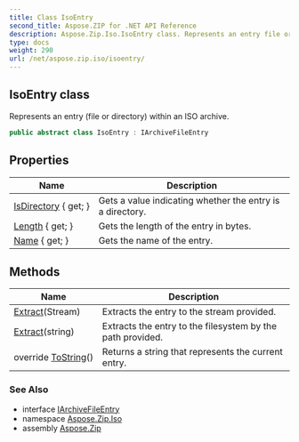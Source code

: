 ```yaml
---
title: Class IsoEntry
second_title: Aspose.ZIP for .NET API Reference
description: Aspose.Zip.Iso.IsoEntry class. Represents an entry file or directory within an ISO archive
type: docs
weight: 290
url: /net/aspose.zip.iso/isoentry/
---
```

## IsoEntry class

Represents an entry (file or directory) within an ISO archive.

```csharp
public abstract class IsoEntry : IArchiveFileEntry
```

## Properties

| Name | Description |
| --- | --- |
| [IsDirectory](../../aspose.zip.iso/isoentry/isdirectory/) { get; } | Gets a value indicating whether the entry is a directory. |
| [Length](../../aspose.zip.iso/isoentry/length/) { get; } | Gets the length of the entry in bytes. |
| [Name](../../aspose.zip.iso/isoentry/name/) { get; } | Gets the name of the entry. |

## Methods

| Name | Description |
| --- | --- |
| [Extract](../../aspose.zip.iso/isoentry/extract/#extract_1)(Stream) | Extracts the entry to the stream provided. |
| [Extract](../../aspose.zip.iso/isoentry/extract/#extract)(string) | Extracts the entry to the filesystem by the path provided. |
| override [ToString](../../aspose.zip.iso/isoentry/tostring/)() | Returns a string that represents the current entry. |

### See Also

* interface [IArchiveFileEntry](../../aspose.zip/iarchivefileentry/)
* namespace [Aspose.Zip.Iso](../../aspose.zip.iso/)
* assembly [Aspose.Zip](../../)


